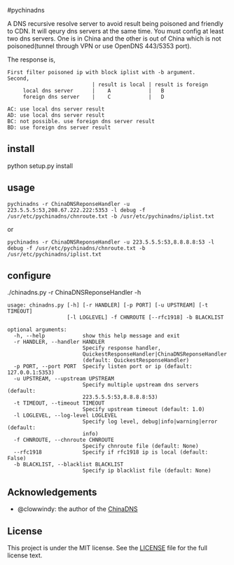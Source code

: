 #pychinadns

A DNS recursive resolve server to avoid result being poisoned and friendly to CDN. It will qeury dns servers at the same time.
You must config at least two dns servers. One is in China and the other is out of China which is not poisoned(tunnel through VPN or use OpenDNS 443/5353 port).

The response is,

```
First filter poisoned ip with block iplist with -b argument.
Second,
                           | result is local | result is foreign
     local dns server      |    A            |   B
     foreign dns server    |    C            |   D

AC: use local dns server result
AD: use local dns server result
BC: not possible. use foreign dns server result
BD: use foreign dns server result
```

## install
python setup.py install

## usage
```
pychinadns -r ChinaDNSReponseHandler -u 223.5.5.5:53,208.67.222.222:5353 -l debug -f /usr/etc/pychinadns/chnroute.txt -b /usr/etc/pychinadns/iplist.txt
```
or
```
pychinadns -r ChinaDNSReponseHandler -u 223.5.5.5:53,8.8.8.8:53 -l debug -f /usr/etc/pychinadns/chnroute.txt -b /usr/etc/pychinadns/iplist.txt
```

## configure

./chinadns.py -r ChinaDNSReponseHandler -h

```
usage: chinadns.py [-h] [-r HANDLER] [-p PORT] [-u UPSTREAM] [-t TIMEOUT]
                   [-l LOGLEVEL] -f CHNROUTE [--rfc1918] -b BLACKLIST

optional arguments:
  -h, --help            show this help message and exit
  -r HANDLER, --handler HANDLER
                        Specify response handler,
                        QuickestResponseHandler|ChinaDNSReponseHandler
                        (default: QuickestResponseHandler)
  -p PORT, --port PORT  Specify listen port or ip (default: 127.0.0.1:5353)
  -u UPSTREAM, --upstream UPSTREAM
                        Specify multiple upstream dns servers (default:
                        223.5.5.5:53,8.8.8.8:53)
  -t TIMEOUT, --timeout TIMEOUT
                        Specify upstream timeout (default: 1.0)
  -l LOGLEVEL, --log-level LOGLEVEL
                        Specify log level, debug|info|warning|error (default:
                        info)
  -f CHNROUTE, --chnroute CHNROUTE
                        Specify chnroute file (default: None)
  --rfc1918             Specify if rfc1918 ip is local (default: False)
  -b BLACKLIST, --blacklist BLACKLIST
                        Specify ip blacklist file (default: None)
```

## Acknowledgements

+ @clowwindy: the author of the [ChinaDNS](https://github.com/shadowsocks/ChinaDNS)

## License

This project is under the MIT license. See the [LICENSE](LICENSE) file for the full license text.
